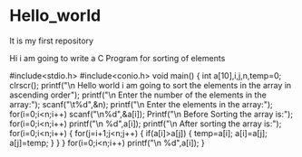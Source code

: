 # Hello_world
It is my first repository

Hi i am going to write a C Program for sorting of elements

#include<stdio.h>
#include<conio.h>
void main()
{
int a[10],i,j,n,temp=0;
clrscr();
printf("\n Hello world i am going to sort the elements in the array in ascending order");
printf("\n Enter the number of the elements in the array:");
scanf("\t%d",&n);
printf("\n Enter the elements in the array:");
for(i=0;i<n;i++)
scanf("\n%d",&a[i]);
Printf("\n Before Sorting the array is:");
for(i=0;i<n;i++)
printf("\n %d",a[i]);
printf("\n After sorting the array is:");
for(i=0;i<n;i++)
{
for(j=i+1;j<n;j++)
{
if(a[i]>a[j])
{
temp=a[i];
a[i]=a[j];
a[j]=temp;
}
}
}
for(i=0;i<n;i++)
printf("\n %d",a[i]);
}

